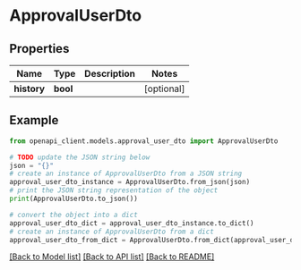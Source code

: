 # ApprovalUserDto


## Properties

Name | Type | Description | Notes
------------ | ------------- | ------------- | -------------
**history** | **bool** |  | [optional] 

## Example

```python
from openapi_client.models.approval_user_dto import ApprovalUserDto

# TODO update the JSON string below
json = "{}"
# create an instance of ApprovalUserDto from a JSON string
approval_user_dto_instance = ApprovalUserDto.from_json(json)
# print the JSON string representation of the object
print(ApprovalUserDto.to_json())

# convert the object into a dict
approval_user_dto_dict = approval_user_dto_instance.to_dict()
# create an instance of ApprovalUserDto from a dict
approval_user_dto_from_dict = ApprovalUserDto.from_dict(approval_user_dto_dict)
```
[[Back to Model list]](../README.md#documentation-for-models) [[Back to API list]](../README.md#documentation-for-api-endpoints) [[Back to README]](../README.md)


